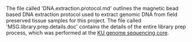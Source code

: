 The file called 'DNA.extraction.protocol.md' outlines the magnetic bead based DNA extraction protocol used to extract genomic DNA from field preserved tissue samples for this project. The file called 'MSG.library.prep.details.doc' contains the details of the entire library prep process, which was performed at the [KU genome sequencing core](https://gsc.ku.edu/).
